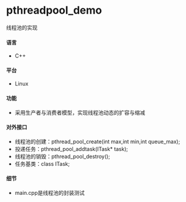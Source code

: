 # pthreadpool_demo
线程池的实现
#### 语言
- C++
#### 平台
- Linux
#### 功能
- 采用生产者与消费者模型，实现线程池动态的扩容与缩减
#### 对外接口
- 线程池的创建：pthread_pool_create(int max,int min,int queue_max);
- 投递任务：pthread_pool_addtask(ITask* task);
- 线程池的销毁：pthread_pool_destroy();
- 任务基类：class ITask;
#### 细节
- main.cpp是线程池的封装测试
